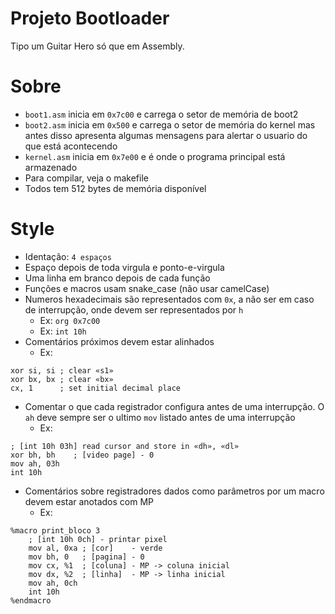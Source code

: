 # Projeto Bootloader
Tipo um Guitar Hero só que em Assembly.

# Sobre
- `boot1.asm` inicia em `0x7c00` e carrega o setor de memória de boot2
- `boot2.asm` inicia em `0x500` e carrega o setor de memória do kernel mas antes disso apresenta algumas mensagens para alertar o usuario do que está acontecendo
- `kernel.asm` inicia em `0x7e00` e é onde o programa principal está armazenado
- Para compilar, veja o makefile
- Todos tem 512 bytes de memória disponível

# Style
- Identação: `4 espaços`
- Espaço depois de toda virgula e ponto-e-virgula
- Uma linha em branco depois de cada função
- Funções e macros usam snake_case (não usar camelCase)
- Numeros hexadecimais são representados com `0x`, a não ser em caso de interrupção, onde devem ser representados por `h`
    - Ex: `org 0x7c00`
    - Ex: `int 10h`
- Comentários próximos devem estar alinhados
    - Ex:
```
xor si, si ; clear «s1»
xor bx, bx ; clear «bx»
cx, 1      ; set initial decimal place
```
- Comentar o que cada registrador configura antes de uma interrupção. O `ah` deve sempre ser o ultimo `mov` listado antes de uma interrupção
    - Ex: 
```	
; [int 10h 03h] read cursor and store in «dh», «dl»
xor bh, bh    ; [video page] - 0 
mov ah, 03h
int 10h
```
- Comentários sobre registradores dados como parâmetros por um macro devem estar anotados com MP
    - Ex:
```
%macro print_bloco 3
	; [int 10h 0ch] - printar pixel
	mov al, 0xa ; [cor]    - verde
	mov bh, 0   ; [pagina] - 0
	mov cx, %1  ; [coluna] - MP -> coluna inicial
	mov dx, %2  ; [linha]  - MP -> linha inicial
	mov ah, 0ch
	int 10h 
%endmacro
```